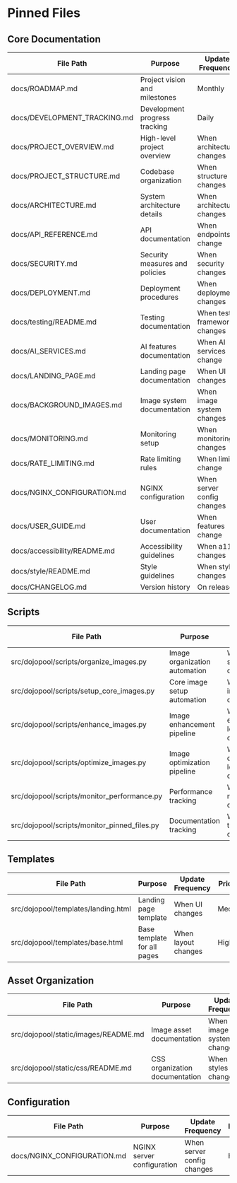 # Pinned Files

## Core Documentation
| File Path | Purpose | Update Frequency | Priority |
|-----------|---------|-----------------|-----------|
| docs/ROADMAP.md | Project vision and milestones | Monthly | High |
| docs/DEVELOPMENT_TRACKING.md | Development progress tracking | Daily | High |
| docs/PROJECT_OVERVIEW.md | High-level project overview | When architecture changes | High |
| docs/PROJECT_STRUCTURE.md | Codebase organization | When structure changes | High |
| docs/ARCHITECTURE.md | System architecture details | When architecture changes | High |
| docs/API_REFERENCE.md | API documentation | When endpoints change | High |
| docs/SECURITY.md | Security measures and policies | When security changes | High |
| docs/DEPLOYMENT.md | Deployment procedures | When deployment changes | High |
| docs/testing/README.md | Testing documentation | When test framework changes | High |
| docs/AI_SERVICES.md | AI features documentation | When AI services change | High |
| docs/LANDING_PAGE.md | Landing page documentation | When UI changes | Medium |
| docs/BACKGROUND_IMAGES.md | Image system documentation | When image system changes | Medium |
| docs/MONITORING.md | Monitoring setup | When monitoring changes | High |
| docs/RATE_LIMITING.md | Rate limiting rules | When limits change | High |
| docs/NGINX_CONFIGURATION.md | NGINX configuration | When server config changes | High |
| docs/USER_GUIDE.md | User documentation | When features change | High |
| docs/accessibility/README.md | Accessibility guidelines | When a11y changes | High |
| docs/style/README.md | Style guidelines | When style changes | Medium |
| docs/CHANGELOG.md | Version history | On release | High |

## Scripts
| File Path | Purpose | Update Frequency | Priority |
|-----------|---------|-----------------|-----------|
| src/dojopool/scripts/organize_images.py | Image organization automation | When image system changes | High |
| src/dojopool/scripts/setup_core_images.py | Core image setup automation | When core images change | High |
| src/dojopool/scripts/enhance_images.py | Image enhancement pipeline | When enhancement logic changes | High |
| src/dojopool/scripts/optimize_images.py | Image optimization pipeline | When optimization logic changes | High |
| src/dojopool/scripts/monitor_performance.py | Performance tracking | When metrics change | High |
| src/dojopool/scripts/monitor_pinned_files.py | Documentation tracking | When tracking rules change | High |

## Templates
| File Path | Purpose | Update Frequency | Priority |
|-----------|---------|-----------------|-----------|
| src/dojopool/templates/landing.html | Landing page template | When UI changes | Medium |
| src/dojopool/templates/base.html | Base template for all pages | When layout changes | High |

## Asset Organization
| File Path | Purpose | Update Frequency | Priority |
|-----------|---------|-----------------|-----------|
| src/dojopool/static/images/README.md | Image asset documentation | When image system changes | Medium |
| src/dojopool/static/css/README.md | CSS organization documentation | When styles change | Medium |

## Configuration
| File Path | Purpose | Update Frequency | Priority |
|-----------|---------|-----------------|-----------|
| docs/NGINX_CONFIGURATION.md | NGINX server configuration | When server config changes | High | 